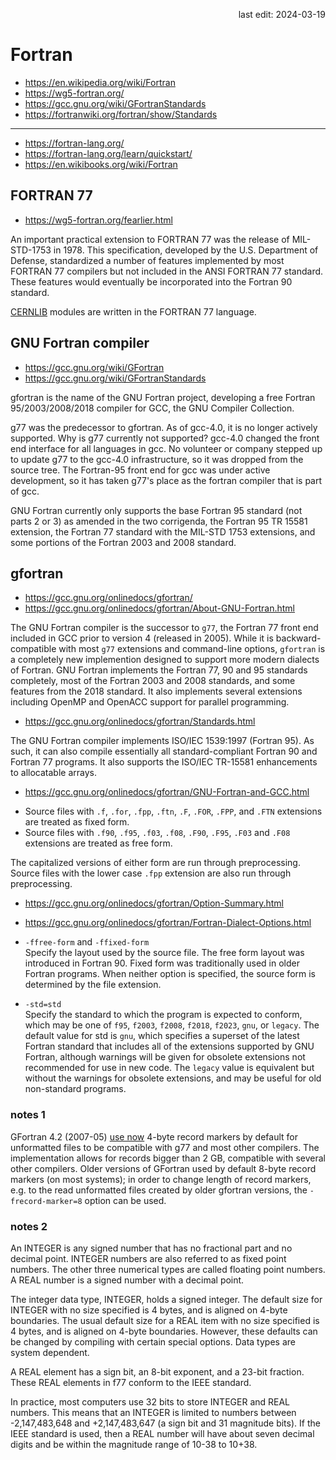 <p align="right">last edit: 2024-03-19</p>

# Fortran
* https://en.wikipedia.org/wiki/Fortran
* https://wg5-fortran.org/
* https://gcc.gnu.org/wiki/GFortranStandards
* https://fortranwiki.org/fortran/show/Standards

---

* https://fortran-lang.org/
* https://fortran-lang.org/learn/quickstart/
* https://en.wikibooks.org/wiki/Fortran

## FORTRAN 77
* https://wg5-fortran.org/fearlier.html

An important practical extension to FORTRAN 77 was the release of MIL-STD-1753
in 1978. This specification, developed by the U.S. Department of Defense,
standardized a number of features implemented by most FORTRAN 77 compilers but
not included in the ANSI FORTRAN 77 standard. These features would eventually be
incorporated into the Fortran 90 standard.

[CERNLIB](https://en.wikipedia.org/wiki/CERN_Program_Library) modules are
written in the FORTRAN 77 language.

## GNU Fortran compiler
* https://gcc.gnu.org/wiki/GFortran
* https://gcc.gnu.org/wiki/GFortranStandards

gfortran is the name of the GNU Fortran project, developing a free Fortran
95/2003/2008/2018 compiler for GCC, the GNU Compiler Collection.

g77 was the predecessor to gfortran. As of gcc-4.0, it is no longer actively
supported. Why is g77 currently not supported? gcc-4.0 changed the front end
interface for all languages in gcc. No volunteer or company stepped up to update
g77 to the gcc-4.0 infrastructure, so it was dropped from the source tree. The
Fortran-95 front end for gcc was under active development, so it has taken g77's
place as the fortran compiler that is part of gcc.

GNU Fortran currently only supports the base Fortran 95 standard (not parts 2 or
3) as amended in the two corrigenda, the Fortran 95 TR 15581 extension, the
Fortran 77 standard with the MIL-STD 1753 extensions, and some portions of the
Fortran 2003 and 2008 standard.

## gfortran
* https://gcc.gnu.org/onlinedocs/gfortran/
* https://gcc.gnu.org/onlinedocs/gfortran/About-GNU-Fortran.html

The GNU Fortran compiler is the successor to `g77`, the Fortran 77 front end
included in GCC prior to version 4 (released in 2005). While it is
backward-compatible with most `g77` extensions and command-line options,
`gfortran` is a completely new implemention designed to support more modern
dialects of Fortran. GNU Fortran implements the Fortran 77, 90 and 95 standards
completely, most of the Fortran 2003 and 2008 standards, and some features from
the 2018 standard. It also implements several extensions including OpenMP and
OpenACC support for parallel programming.

* https://gcc.gnu.org/onlinedocs/gfortran/Standards.html

The GNU Fortran compiler implements ISO/IEC 1539:1997 (Fortran 95). As such, it
can also compile essentially all standard-compliant Fortran 90 and Fortran 77
programs. It also supports the ISO/IEC TR-15581 enhancements to allocatable
arrays.

* https://gcc.gnu.org/onlinedocs/gfortran/GNU-Fortran-and-GCC.html

- Source files with `.f`, `.for`, `.fpp`, `.ftn`, `.F`, `.FOR`, `.FPP`, and
`.FTN` extensions are treated as fixed form.
- Source files with `.f90`, `.f95`, `.f03`, `.f08`, `.F90`, `.F95`, `.F03` and
`.F08` extensions are treated as free form.

The capitalized versions of either form are run through preprocessing. Source
files with the lower case `.fpp` extension are also run through preprocessing.

* https://gcc.gnu.org/onlinedocs/gfortran/Option-Summary.html
* https://gcc.gnu.org/onlinedocs/gfortran/Fortran-Dialect-Options.html

* `-ffree-form` and `-ffixed-form`<br />
Specify the layout used by the source file. The free form layout was introduced
in Fortran 90. Fixed form was traditionally used in older Fortran programs. When
neither option is specified, the source form is determined by the file
extension.

* `-std=std`<br />
Specify the standard to which the program is expected to conform, which may be
one of `f95`, `f2003`, `f2008`, `f2018`, `f2023`, `gnu`, or `legacy`. The
default value for std is `gnu`, which specifies a superset of the latest Fortran
standard that includes all of the extensions supported by GNU Fortran, although
warnings will be given for obsolete extensions not recommended for use in new
code. The `legacy` value is equivalent but without the warnings for obsolete
extensions, and may be useful for old non-standard programs.

### notes 1
GFortran 4.2 (2007-05) [use
now](https://gcc.gnu.org/wiki/GFortran/News#gfortran_4.2) 4-byte record markers
by default for unformatted files to be compatible with g77 and most other
compilers. The implementation allows for records bigger than 2 GB, compatible
with several other compilers. Older versions of GFortran used by default 8-byte
record markers (on most systems); in order to change length of record markers,
e.g. to the read unformatted files created by older gfortran versions, the
`-frecord-marker=8` option can be used.


### notes 2
An INTEGER is any signed number that has no fractional part and no decimal
point. INTEGER numbers are also referred to as fixed point numbers. The other
three numerical types are called floating point numbers. A REAL number is a
signed number with a decimal point.

The integer data type, INTEGER, holds a signed integer. The default size for
INTEGER with no size specified is 4 bytes, and is aligned on 4-byte boundaries.
The usual default size for a REAL item with no size specified is 4 bytes, and is
aligned on 4-byte boundaries. However, these defaults can be changed by
compiling with certain special options. Data types are system dependent.

A REAL element has a sign bit, an 8-bit exponent, and a 23-bit fraction. These
REAL elements in f77 conform to the IEEE standard.

In practice, most computers use 32 bits to store INTEGER and REAL numbers. This
means that an INTEGER is limited to numbers between -2,147,483,648 and
+2,147,483,647 (a sign bit and 31 magnitude bits). If the IEEE standard is used,
then a REAL number will have about seven decimal digits and be within the
magnitude range of 10-38 to 10+38.
